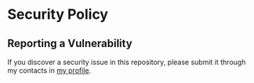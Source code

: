 # Security Policy
## Reporting a Vulnerability

If you discover a security issue in this repository, please submit it through my contacts
in [my profile](https://github.com/SimonTheDeveloper).
